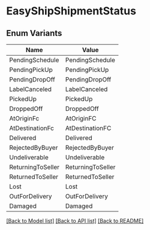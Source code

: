 # EasyShipShipmentStatus

## Enum Variants

| Name | Value |
|---- | -----|
| PendingSchedule | PendingSchedule |
| PendingPickUp | PendingPickUp |
| PendingDropOff | PendingDropOff |
| LabelCanceled | LabelCanceled |
| PickedUp | PickedUp |
| DroppedOff | DroppedOff |
| AtOriginFc | AtOriginFC |
| AtDestinationFc | AtDestinationFC |
| Delivered | Delivered |
| RejectedByBuyer | RejectedByBuyer |
| Undeliverable | Undeliverable |
| ReturningToSeller | ReturningToSeller |
| ReturnedToSeller | ReturnedToSeller |
| Lost | Lost |
| OutForDelivery | OutForDelivery |
| Damaged | Damaged |


[[Back to Model list]](../README.md#documentation-for-models) [[Back to API list]](../README.md#documentation-for-api-endpoints) [[Back to README]](../README.md)



